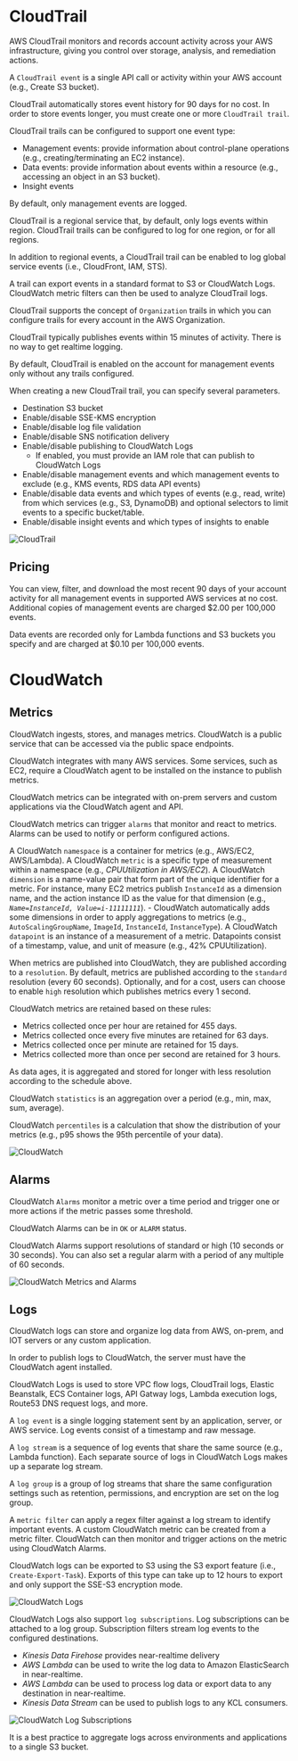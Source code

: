 # CloudTrail

AWS CloudTrail monitors and records account activity across your AWS infrastructure, giving you control over storage, analysis, and remediation actions.

A `CloudTrail event` is a single API call or activity within your AWS account (e.g., Create S3 bucket).

CloudTrail automatically stores event history for 90 days for no cost. In order to store events longer, you must create one or more `CloudTrail trail`.

CloudTrail trails can be configured to support one event type:
- Management events: provide information about control-plane operations (e.g., creating/terminating an EC2 instance).
- Data events: provide information about events within a resource (e.g., accessing an object in an S3 bucket).
- Insight events

By default, only management events are logged.

CloudTrail is a regional service that, by default, only logs events within region. CloudTrail trails can be configured to log for one region, or for all regions.

In addition to regional events, a CloudTrail trail can be enabled to log global service events (i.e., CloudFront, IAM, STS).

A trail can export events in a standard format to S3 or CloudWatch Logs. CloudWatch metric filters can then be used to analyze CloudTrail logs.

CloudTrail supports the concept of `Organization` trails in which you can configure trails for every account in the AWS Organization.

CloudTrail typically publishes events within 15 minutes of activity. There is no way to get realtime logging.

By default, CloudTrail is enabled on the account for management events only without any trails configured.

When creating a new CloudTrail trail, you can specify several parameters.
- Destination S3 bucket
- Enable/disable SSE-KMS encryption
- Enable/disable log file validation
- Enable/disable SNS notification delivery
- Enable/disable publishing to CloudWatch Logs
    - If enabled, you must provide an IAM role that can publish to CloudWatch Logs
- Enable/disable management events and which management events to exclude (e.g., KMS events, RDS data API events)
- Enable/disable data events and which types of events (e.g., read, write) from which services (e.g., S3, DynamoDB) and optional selectors to limit events to a specific bucket/table.
- Enable/disable insight events and which types of insights to enable


![CloudTrail](../static/images/cloudtrail.png)

## Pricing

You can view, filter, and download the most recent 90 days of your account activity for all management events in supported AWS services at no cost. Additional copies of management events are charged $2.00 per 100,000 events.

Data events are recorded only for Lambda functions and S3 buckets you specify and are charged at $0.10 per 100,000 events.

# CloudWatch

## Metrics

CloudWatch ingests, stores, and manages metrics. CloudWatch is a public service that can be accessed via the public space endpoints.

CloudWatch integrates with many AWS services. Some services, such as EC2, require a CloudWatch agent to be installed on the instance to publish metrics.

CloudWatch metrics can be integrated with on-prem servers and custom applications via the CloudWatch agent and API.

CloudWatch metrics can trigger `alarms` that monitor and react to metrics. Alarms can be used to notify or perform configured actions.

A CloudWatch `namespace` is a container for metrics (e.g., AWS/EC2, AWS/Lambda).
A CloudWatch `metric` is a specific type of measurement within a namespace (e.g., *CPUUtilization in AWS/EC2*).
A CloudWatch `dimension` is a name-value pair that form part of the unique identifier for a metric. For instance, many EC2 metrics publish `InstanceId` as a dimension name, and the action instance ID as the value for that dimension (e.g., *`Name=InstanceId, Value=i-11111111`*).
    - CloudWatch automatically adds some dimensions in order to apply aggregations to metrics (e.g., `AutoScalingGroupName`, `ImageId`, `InstanceId`, `InstanceType`).
A CloudWatch `datapoint` is an instance of a measurement of a metric. Datapoints consist of a timestamp, value, and unit of measure (e.g., 42% CPUUtilization).

When metrics are published into CloudWatch, they are published according to a `resolution`. By default, metrics are published according to the `standard` resolution (every 60 seconds). Optionally, and for a cost, users can choose to enable `high` resolution which publishes metrics every 1 second.

CloudWatch metrics are retained based on these rules:
- Metrics collected once per hour are retained for 455 days.
- Metrics collected once every five minutes are retained for 63 days.
- Metrics collected once per minute are retained for 15 days.
- Metrics collected more than once per second are retained for 3 hours.

As data ages, it is aggregated and stored for longer with less resolution according to the schedule above.

CloudWatch `statistics` is an aggregation over a period (e.g., min, max, sum, average).

CloudWatch `percentiles` is a calculation that show the distribution of your metrics (e.g., p95 shows the 95th percentile of your data).

![CloudWatch](../static/images/cloudwatch_metrics.png)

## Alarms

CloudWatch `Alarms` monitor a metric over a time period and trigger one or more actions if the metric passes some threshold.

CloudWatch Alarms can be in `OK` or `ALARM` status.

CloudWatch Alarms support resolutions of standard or high (10 seconds or 30 seconds). You can also set a regular alarm with a period of any multiple of 60 seconds.

![CloudWatch Metrics and Alarms](../static/images/cloudwatch_alarms.png)

## Logs

CloudWatch logs can store and organize log data from AWS, on-prem, and IOT servers or any custom application.

In order to publish logs to CloudWatch, the server must have the CloudWatch agent installed.

CloudWatch Logs is used to store VPC flow logs, CloudTrail logs, Elastic Beanstalk, ECS Container logs, API Gatway logs, Lambda execution logs, Route53 DNS request logs, and more.

A `log event` is a single logging statement sent by an application, server, or AWS service. Log events consist of a timestamp and raw message.

A `log stream` is a sequence of log events that share the same source (e.g., Lambda function). Each separate source of logs in CloudWatch Logs makes up a separate log stream.

A `log group` is a group of log streams that share the same configuration settings such as retention, permissions, and encryption are set on the log group.

A `metric filter` can apply a regex filter against a log stream to identify important events. A custom CloudWatch metric can be created from a metric filter. CloudWatch can then monitor and trigger actions on the metric using CloudWatch Alarms.

CloudWatch logs can be exported to S3 using the S3 export feature (i.e., `Create-Export-Task`). Exports of this type can take up to 12 hours to export and only support the SSE-S3 encryption mode.

![CloudWatch Logs](../static/images/cloudwatch_log.png)

CloudWatch Logs also support `log subscriptions`. Log subscriptions can be attached to a log group. Subscription filters stream log events to the configured destinations.
- *Kinesis Data Firehose* provides near-realtime delivery
- *AWS Lambda* can be used to write the log data to Amazon ElasticSearch in near-realtime.
- *AWS Lambda* can be used to process log data or export data to any destination in near-realtime.
- *Kinesis Data Stream* can be used to publish logs to any KCL consumers.

![CloudWatch Log Subscriptions](../static/images/cloudwatch_subscriptions.png)

It is a best practice to aggregate logs across environments and applications to a single S3 bucket.